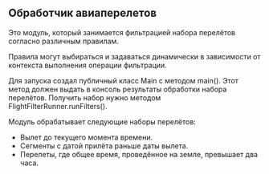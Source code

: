 ## Обработчик авиаперелетов

Это модуль, который занимается фильтрацией набора перелётов согласно различным правилам.

Правила могут выбираться и задаваться динамически в зависимости от контекста выполнения операции фильтрации.

Для запуска создал публичный класс Main c методом main(). Этот метод должен выдать в консоль результаты обработки набора перелётов. Получить набор нужно методом FlightFilterRunner.runFilters().

Модуль обрабатывает следующие наборы перелётов:
- Вылет до текущего момента времени.
- Сегменты с датой прилёта раньше даты вылета.
- Перелеты, где общее время, проведённое на земле, превышает два часа.
